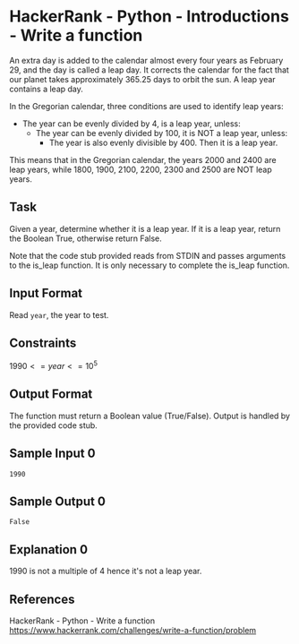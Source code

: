 # HackerRank - Python - Introductions - Write a function

An extra day is added to the calendar almost every four years as February 29, and the day is called a leap day. 
It corrects the calendar for the fact that our planet takes approximately 365.25 days to orbit the sun. 
A leap year contains a leap day.

In the Gregorian calendar, three conditions are used to identify leap years:

- The year can be evenly divided by 4, is a leap year, unless:
  * The year can be evenly divided by 100, it is NOT a leap year, unless:
    * The year is also evenly divisible by 400. Then it is a leap year.
    
This means that in the Gregorian calendar, the years 2000 and 2400 are leap years, 
while 1800, 1900, 2100, 2200, 2300 and 2500 are NOT leap years.

## Task
Given a year, determine whether it is a leap year. If it is a leap year, return the Boolean True, otherwise return False.

Note that the code stub provided reads from STDIN and passes arguments to the is_leap function.
It is only necessary to complete the is_leap function.

## Input Format
Read `year`, the year to test.

## Constraints
$1990 <= year <= 10^5$ 

## Output Format
The function must return a Boolean value (True/False). Output is handled by the provided code stub.

## Sample Input 0
`1990`

## Sample Output 0
`False`

## Explanation 0
1990 is not a multiple of 4 hence it's not a leap year.

## References
HackerRank - Python - Write a function
https://www.hackerrank.com/challenges/write-a-function/problem